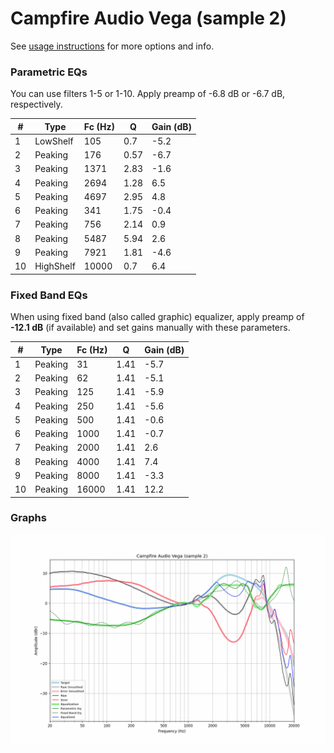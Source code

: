 # Campfire Audio Vega (sample 2)
See [usage instructions](https://github.com/jaakkopasanen/AutoEq#usage) for more options and info.

### Parametric EQs
You can use filters 1-5 or 1-10. Apply preamp of -6.8 dB or -6.7 dB, respectively.

|   # | Type      |   Fc (Hz) |    Q |   Gain (dB) |
|-----|-----------|-----------|------|-------------|
|   1 | LowShelf  |       105 | 0.7  |        -5.2 |
|   2 | Peaking   |       176 | 0.57 |        -6.7 |
|   3 | Peaking   |      1371 | 2.83 |        -1.6 |
|   4 | Peaking   |      2694 | 1.28 |         6.5 |
|   5 | Peaking   |      4697 | 2.95 |         4.8 |
|   6 | Peaking   |       341 | 1.75 |        -0.4 |
|   7 | Peaking   |       756 | 2.14 |         0.9 |
|   8 | Peaking   |      5487 | 5.94 |         2.6 |
|   9 | Peaking   |      7921 | 1.81 |        -4.6 |
|  10 | HighShelf |     10000 | 0.7  |         6.4 |

### Fixed Band EQs
When using fixed band (also called graphic) equalizer, apply preamp of **-12.1 dB** (if available) and set gains manually with these parameters.

|   # | Type    |   Fc (Hz) |    Q |   Gain (dB) |
|-----|---------|-----------|------|-------------|
|   1 | Peaking |        31 | 1.41 |        -5.7 |
|   2 | Peaking |        62 | 1.41 |        -5.1 |
|   3 | Peaking |       125 | 1.41 |        -5.9 |
|   4 | Peaking |       250 | 1.41 |        -5.6 |
|   5 | Peaking |       500 | 1.41 |        -0.6 |
|   6 | Peaking |      1000 | 1.41 |        -0.7 |
|   7 | Peaking |      2000 | 1.41 |         2.6 |
|   8 | Peaking |      4000 | 1.41 |         7.4 |
|   9 | Peaking |      8000 | 1.41 |        -3.3 |
|  10 | Peaking |     16000 | 1.41 |        12.2 |

### Graphs
![](./Campfire%20Audio%20Vega%20(sample%202).png)
